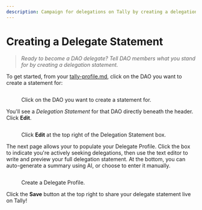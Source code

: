 ```yaml
---
description: Campaign for delegations on Tally by creating a delegation statement.
---
```


# Creating a Delegate Statement

> _Ready to become a DAO delegate? Tell DAO members what you stand for by creating a delegation statement._&#x20;

To get started, from your [tally-profile.md](../navigating-the-tally-platform/tally-profile.md "mention"), click on the DAO you want to create a statement for:

<figure><img src="../../.gitbook/assets/CleanShot 2023-05-15 at 20.53.40@2x.png" alt=""><figcaption><p>Click on the DAO you want to create a statement for.</p></figcaption></figure>

You'll see a _Delegation Statement_ for that DAO directly beneath the header. Click **Edit**.

<figure><img src="../../.gitbook/assets/CleanShot 2023-05-15 at 20.55.15@2x.png" alt=""><figcaption><p>Click <strong>Edit</strong> at the top right of the Delegation Statement box.</p></figcaption></figure>

The next page allows your to populate your Delegate Profile. Click the box to indicate you're actively seeking delegations, then use the text editor to write and preview your full delegation statement. At the bottom, you can auto-generate a summary using AI, or choose to enter it manually.

<figure><img src="../../.gitbook/assets/CleanShot 2023-05-15 at 20.57.07@2x.png" alt=""><figcaption><p>Create a Delegate Profile.</p></figcaption></figure>

Click the **Save** button at the top right to share your delegate statement live on Tally!
